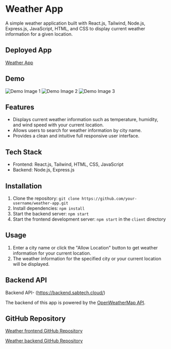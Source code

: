 # Weather App

A simple weather application built with React.js, Tailwind, Node.js, Express.js, JavaScript, HTML, and CSS to display current weather information for a given location.

## Deployed App

[Weather App]([https://your-weather-app-url.com](https://weather-app.sabtech.cloud/))

## Demo

![Demo Image 1](https://res.cloudinary.com/dhwvpqguu/image/upload/v1714491128/weather-app/1_eng0up.png)
![Demo Image 2](https://res.cloudinary.com/dhwvpqguu/image/upload/v1714491128/weather-app/2_svghf6.png)
![Demo Image 3](https://res.cloudinary.com/dhwvpqguu/image/upload/v1714491128/weather-app/3_zlrwam.png)


## Features

- Displays current weather information such as temperature, humidity, and wind speed with your current location.
- Allows users to search for weather information by city name.
- Provides a clean and intuitive full responsive user interface.

## Tech Stack

- Frontend: React.js, Tailwind, HTML, CSS, JavaScript
- Backend: Node.js, Express.js

## Installation

1. Clone the repository: `git clone https://github.com/your-username/weather-app.git`
2. Install dependencies: `npm install`
3. Start the backend server: `npm start`
4. Start the frontend development server: `npm start` in the `client` directory

## Usage

1. Enter a city name or click the "Allow Location" button to get weather information for your current location.
2. The weather information for the specified city or your current location will be displayed.


## Backend API
Backend API- (https://backend.sabtech.cloud/)

The backend of this app is powered by the [OpenWeatherMap API](https://openweathermap.org/api).

## GitHub Repository

[Weather frontend GitHub Repository](https://github.com/Mohit-Raj-Singh/weather-app)

[Weather backend GitHub Repository](https://github.com/Mohit-Raj-Singh/weather-backend)

